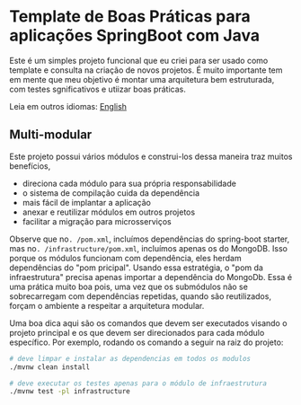 # Template de Boas Práticas para aplicações SpringBoot com Java

Este é um simples projeto funcional que eu criei para ser usado como template e consulta na criação de novos projetos. É muito importante tem em mente que meu objetivo é montar uma arquitetura bem estruturada, com testes sgnificativos e utiizar boas práticas.

Leia em outros idiomas: [English](README.md)

## Multi-modular

Este projeto possui vários módulos e construi-los dessa maneira traz muitos benefícios,

- direciona cada módulo para sua própria responsabilidade
- o sistema de compilação cuida da dependência
- mais fácil de implantar a aplicação
- anexar e reutilizar módulos em outros projetos
- facilitar a migração para microsserviços

Observe que no`. /pom.xml`, incluímos dependências do spring-boot starter, mas no`. /infrastructure/pom.xml`, incluímos apenas os do MongoDB. Isso porque os módulos funcionam com dependência, eles herdam dependências do "pom pricipal". Usando essa estratégia, o "pom da infraestrutura" precisa apenas importar a dependência do MongoDb. Essa é uma prática muito boa pois, uma vez que os submódulos não se sobrecarregam com dependências repetidas, quando são reutilizados, forçam o ambiente a respeitar a arquitetura modular.

Uma boa dica aqui são os comandos que devem ser executados visando o projeto principal e os que devem ser direcionados para cada módulo específico. Por exemplo, rodando os comando a seguir na raiz do projeto:

```bash
# deve limpar e instalar as dependencias em todos os modulos
./mvnw clean install
```

```bash
# deve executar os testes apenas para o módulo de infraestrutura
./mvnw test -pl infrastructure
```
